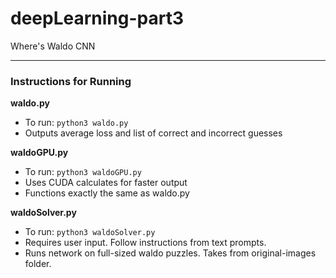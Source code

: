 # deepLearning-part3
Where's Waldo CNN

___
### Instructions for Running
**waldo.py**
- To run: `python3 waldo.py`
- Outputs average loss and list of correct and incorrect guesses

**waldoGPU.py**
- To run: `python3 waldoGPU.py`
- Uses CUDA calculates for faster output
- Functions exactly the same as waldo.py

**waldoSolver.py**
- To run: `python3 waldoSolver.py`
- Requires user input. Follow instructions from text prompts.
- Runs network on full-sized waldo puzzles. Takes from original-images folder.
